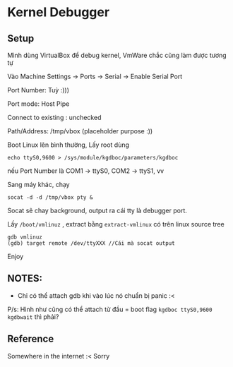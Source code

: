 # Kernel Debugger
## Setup

Mình dùng VirtualBox để debug kernel, VmWare chắc cũng làm được tương tự

Vào Machine Settings -> Ports -> Serial -> Enable Serial Port

Port Number: Tuỳ :)))

Port mode: Host Pipe

Connect to existing : unchecked

Path/Address: /tmp/vbox (placeholder purpose :))

Boot Linux lên bình thường, Lấy root dùng

`echo ttyS0,9600 > /sys/module/kgdboc/parameters/kgdboc`

nếu Port Number là COM1 -> ttyS0, COM2 -> ttyS1, vv

Sang máy khác, chạy 

`socat -d -d /tmp/vbox pty &`

Socat sẽ chay background, output ra cái tty là debugger port.

Lấy `/boot/vmlinuz` , extract bằng `extract-vmlinux` có trên linux source tree

```
gdb vmlinuz
(gdb) target remote /dev/ttyXXX //Cái mà socat output
```

Enjoy

## NOTES:

- Chỉ có thể attach gdb khi vào lúc nó chuẩn bị panic :<

P/s: Hình như cũng có thể attach từ đầu = boot flag `kgdboc ttyS0,9600 kgdbwait` thì phải?

## Reference
  Somewhere in the internet :< Sorry
